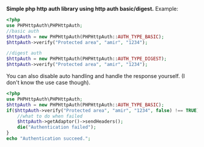 **Simple php http auth library using http auth basic/digest.**
Example:
```php
<?php
use PHPHttpAuth\PHPHttpAuth;
//basic auth
$httpAuth = new PHPHttpAuth(PHPHttpAuth::AUTH_TYPE_BASIC);
$httpAuth->verify("Protected area", "amir", "1234");

//digest auth
$httpAuth = new PHPHttpAuth(PHPHttpAuth::AUTH_TYPE_DIGEST);
$httpAuth->verify("Protected area", "amir", "1234");
```
You can also disable auto handling and handle the response yourself. (I don't know the use case though).
```php
<?php
use PHPHttpAuth\PHPHttpAuth;
$httpAuth = new PHPHttpAuth(PHPHttpAuth::AUTH_TYPE_BASIC);
if($httpAuth->verify("Protected area", "amir", "1234", false) !== TRUE){
	//what to do when failed
	$httpAuth->getAdaptor()->sendHeaders();
	die("Authentication failed");
}
echo "Authentication succeed.";
```